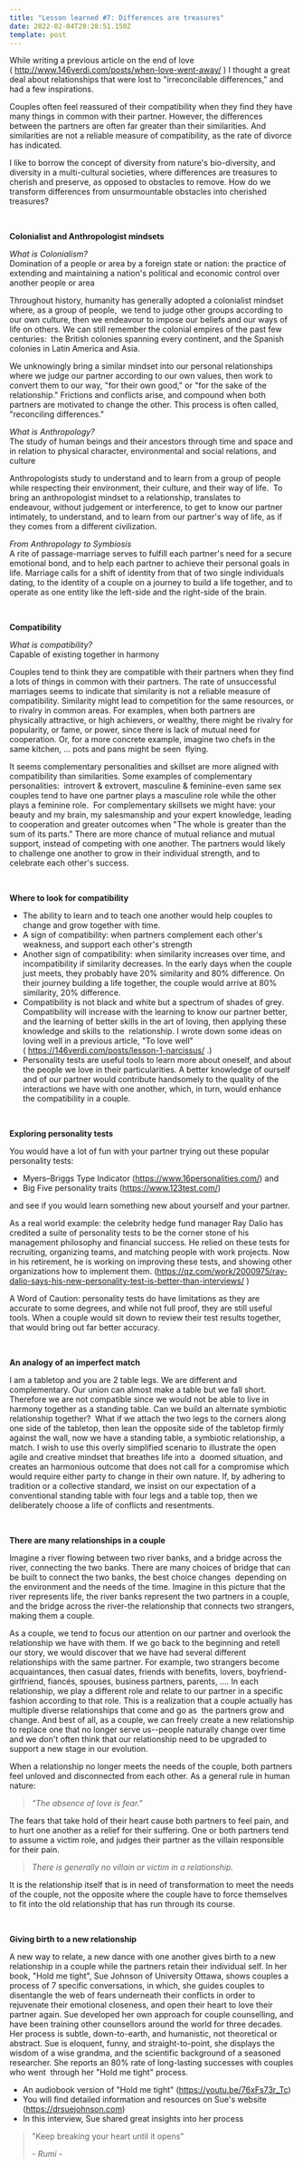 ```yaml
---
title: "Lesson learned #7: Differences are treasures"
date: 2022-02-04T20:28:51.150Z
template: post
---
```

While writing a previous article on the end of love ( <http://www.146verdi.com/posts/when-love-went-away/> ) I thought a great deal about relationships that were lost to "irreconcilable differences," and had a few inspirations. 

Couples often feel reassured of their compatibility when they find they have many things in common with their partner. However, the differences between the partners are often far greater than their similarities. And similarities are not a reliable measure of compatibility, as the rate of divorce has indicated. 

I like to borrow the concept of diversity from nature's bio-diversity, and diversity in a multi-cultural societies, where differences are treasures to cherish and preserve, as opposed to obstacles to remove. How do we transform differences from unsurmountable obstacles into cherished treasures?

<br>

**Colonialist and Anthropologist mindsets**

*What is Colonialism?* \
Domination of a people or area by a foreign state or nation: the practice of extending and maintaining a nation's political and economic control over another people or area

Throughout history, humanity has generally adopted a colonialist mindset where, as a group of people,  we tend to judge other groups according to our own culture, then we endeavour to impose our beliefs and our ways of life on others. We can still remember the colonial empires of the past few centuries:  the British colonies spanning every continent, and the Spanish colonies in Latin America and Asia.

We unknowingly bring a similar mindset into our personal relationships where we judge our partner according to our own values, then work to convert them to our way, "for their own good," or "for the sake of the relationship." Frictions and conflicts arise, and compound when both partners are motivated to change the other. This process is often called, "reconciling differences."

*What is Anthropology?* \
The study of human beings and their ancestors through time and space and in relation to physical character, environmental and social relations, and culture

Anthropologists study to understand and to learn from a group of people while respecting their environment, their culture, and their way of life.  To bring an anthropologist mindset to a relationship, translates to endeavour, without judgement or interference, to get to know our partner intimately, to understand, and to learn from our partner's way of life, as if they comes from a different civilization.

*From Anthropology to Symbiosis* \
A rite of passage-marriage serves to fulfill each partner's need for a secure emotional bond, and to help each partner to achieve their personal goals in life. Marriage calls for a shift of identity from that of two single individuals dating, to the identity of a couple on a journey to build a life together, and to operate as one entity like the left-side and the right-side of the brain.

<br>

**Compatibility**

*What is compatibility?* \
Capable of existing together in harmony

Couples tend to think they are compatible with their partners when they find a lots of things in common with their partners. The rate of unsuccessful marriages seems to indicate that similarity is not a reliable measure of compatibility. Similarity might lead to competition for the same resources, or to rivalry in common areas. For examples, when both partners are physically attractive, or high achievers, or wealthy, there might be rivalry for popularity, or fame, or power, since there is lack of mutual need for cooperation. Or, for a more concrete example, imagine two chefs in the same kitchen, ... pots and pans might be seen  flying.

It seems complementary personalities and skillset are more aligned with compatibility than similarities. Some examples of complementary personalities:  introvert & extrovert, masculine & feminine-even same sex couples tend to have one partner plays a masculine role while the other plays a feminine role.  For complementary skillsets we might have: your beauty and my brain, my salesmanship and your expert knowledge, leading to cooperation and greater outcomes when "The whole is greater than the sum of its parts." There are more chance of mutual reliance and mutual support, instead of competing with one another. The partners would likely to challenge one another to grow in their individual strength, and to celebrate each other's success.

<br>

**Where to look for compatibility**

* The ability to learn and to teach one another would help couples to change and grow together with time.
* A sign of compatibility: when partners complement each other's weakness, and support each other's strength
* Another sign of compatibility: when similarity increases over time, and incompatibility if similarity decreases. In the early days when the couple just meets, they probably have 20% similarity and 80% difference. On their journey building a life together, the couple would arrive at 80% similarity, 20% difference. 
* Compatibility is not black and white but a spectrum of shades of grey. Compatibility will increase with the learning to know our partner better, and the learning of better skills in the art of loving, then applying these knowledge and skills to the  relationship. I wrote down some ideas on loving well in a previous article, "To love well" ( <https://146verdi.com/posts/lesson-1-narcissus/> .)
* Personality tests are useful tools to learn more about oneself, and about the people we love in their particularities. A better knowledge of ourself and of our partner would contribute handsomely to the quality of the interactions we have with one another, which, in turn, would enhance the compatibility in a couple.

<br>

**Exploring personality tests**

You would have a lot of fun with your partner trying out these popular personality tests:

* Myers–Briggs Type Indicator (<https://www.16personalities.com/>) and  
* Big Five personality traits (<https://www.123test.com/>)

and see if you would learn something new about yourself and your partner.  

As a real world example: the celebrity hedge fund manager Ray Dalio has credited a suite of personality tests to be the corner stone of his management philosophy and  financial success. He relied on these tests for recruiting, organizing teams, and matching people with work projects. Now in his retirement, he is working on improving these tests, and showing other organizations how to implement them. (<https://qz.com/work/2000975/ray-dalio-says-his-new-personality-test-is-better-than-interviews/> )

A Word of Caution: personality tests do have limitations as they are accurate to some degrees, and while not full proof, they are still useful tools. When a couple would sit down to review their test results together, that would bring out far better accuracy. 

<br>

**An analogy of an imperfect match**

I am a tabletop and you are 2 table legs. We are different and complementary. Our union can almost make a table but we fall short. Therefore we are not compatible since we would not be able to live in harmony together as a standing table. Can we build an alternate symbiotic relationship together?  What if we attach the two legs to the corners along one side of the tabletop, then lean the opposite side of the tabletop firmly against the wall, now we have a standing table, a symbiotic relationship, a match. I wish to use this overly simplified scenario to illustrate the open agile and creative mindset that breathes life into a  doomed situation, and creates an harmonious outcome that does not call for a compromise which would require either party to change in their own nature. If, by adhering to tradition or a collective standard, we insist on our expectation of a conventional standing table with four legs and a table top, then we deliberately choose a life of conflicts and resentments.

<br>

**There are many relationships in a couple**

Imagine a river flowing between two river banks, and a bridge across the river, connecting the two banks. There are many choices of bridge that can be built to connect the two banks, the best choice changes  depending on the environment and the needs of the time. Imagine in this picture that the river represents life, the river banks represent the two partners in a couple, and the bridge across the river-the relationship that connects two strangers, making them a couple.

As a couple, we tend to focus our attention on our partner and overlook the relationship we have with them. If we go back to the beginning and retell our story, we would discover that we have had several different relationships with the same partner. For example, two strangers become acquaintances, then casual dates, friends with benefits, lovers, boyfriend-girlfriend, fiancés, spouses, business partners, parents, .... In each relationship, we play a different role and relate to our partner in a specific fashion according to that role. This is a realization that a couple actually has multiple diverse relationships that come and go as  the partners grow and change. And best of all, as a couple, we can freely create a new relationship to replace one that no longer serve us--people naturally change over time and we don't often think that our relationship need to be upgraded to support a new stage in our evolution.

When a relationship no longer meets the needs of the couple, both partners feel unloved and disconnected from each other. As a general rule in human nature: 

> *"The absence of love is fear."* 

The fears that take hold of their heart cause both partners to feel pain, and to hurt one another as a relief for their suffering. One or both partners tend to assume a victim role, and judges their partner as the villain responsible for their pain. 

> *There is generally no villain or victim in a relationship.* 

It is the relationship itself that is in need of transformation to meet the needs of the couple, not the opposite where the couple have to force themselves to fit into the old relationship that has run through its course.

<br>

**Giving birth to a new relationship**

A new way to relate, a new dance with one another gives birth to a new relationship in a couple while the partners retain their individual self. In her book, "Hold me tight", Sue Johnson of University Ottawa, shows couples a process of 7 specific conversations, in which, she guides couples to disentangle the web of fears underneath their conflicts in order to rejuvenate their emotional closeness, and open their heart to love their partner again. Sue developed her own approach for couple counselling, and have been training other counsellors around the world for three decades. Her process is subtle, down-to-earth, and humanistic, not theoretical or abstract. Sue is eloquent, funny, and straight-to-point, she displays the wisdom of a wise grandma, and the scientific background of a seasoned researcher. She reports an 80% rate of long-lasting successes with couples who went  through her "Hold me tight" process.

* An audiobook version of "Hold me tight"  (<https://youtu.be/76xFs73r_Tc>)
* You will find detailed information and resources on Sue's website (<https://drsuejohnson.com>)
* In this interview, Sue shared great insights into her process

> "Keep breaking your heart until it opens"
>
> *\- Rumi -*
